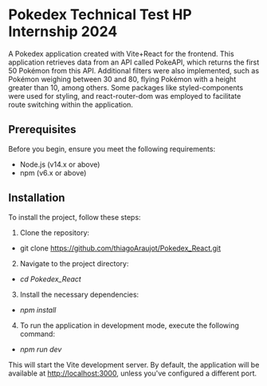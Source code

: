 # Pokedex Technical Test HP Internship 2024

A Pokedex application created with Vite+React for the frontend. This application retrieves data from an API called PokeAPI, which returns the first 50 Pokémon from this API. Additional filters were also implemented, such as Pokémon weighing between 30 and 80, flying Pokémon with a height greater than 10, among others. Some packages like styled-components were used for styling, and react-router-dom was employed to facilitate route switching within the application.

## Prerequisites

Before you begin, ensure you meet the following requirements:
- Node.js (v14.x or above)
- npm (v6.x or above) 

## Installation

To install the project, follow these steps:

1. Clone the repository:
- git clone https://github.com/thiagoAraujot/Pokedex_React.git

2. Navigate to the project directory:
- *cd Pokedex_React*

3. Install the necessary dependencies:
- *npm install*

4. To run the application in development mode, execute the following command:

- *npm run dev*

This will start the Vite development server. By default, the application will be available at [http://localhost:3000](http://localhost:3000), unless you've configured a different port.
